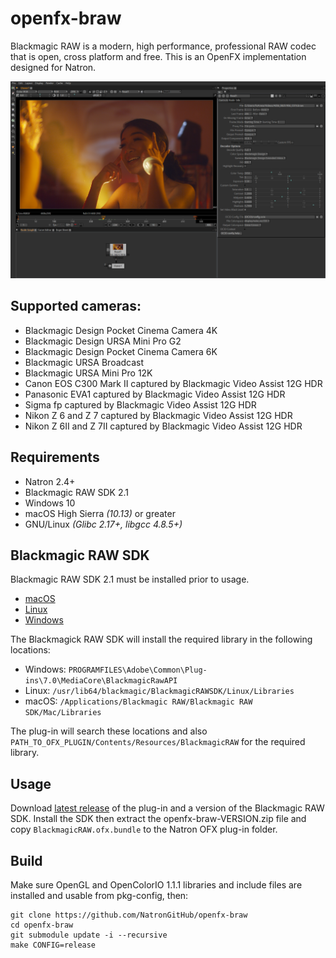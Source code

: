 # openfx-braw

Blackmagic RAW is a modern, high performance, professional RAW codec that is open, cross platform and free. This is an OpenFX implementation designed for Natron.

![Screenshot](screenshot.png)

## Supported cameras:

 * Blackmagic Design Pocket Cinema Camera 4K
 * Blackmagic Design URSA Mini Pro G2
 * Blackmagic Design Pocket Cinema Camera 6K
 * Blackmagic URSA Broadcast
 * Blackmagic URSA Mini Pro 12K
 * Canon EOS C300 Mark II captured by Blackmagic Video Assist 12G HDR
 * Panasonic EVA1 captured by Blackmagic Video Assist 12G HDR
 * Sigma fp captured by Blackmagic Video Assist 12G HDR
 * Nikon Z 6 and Z 7 captured by Blackmagic Video Assist 12G HDR
 * Nikon Z 6II and Z 7II captured by Blackmagic Video Assist 12G HDR

## Requirements

* Natron 2.4+
* Blackmagic RAW SDK 2.1
* Windows 10
* macOS High Sierra *(10.13)* or greater
* GNU/Linux *(Glibc 2.17+, libgcc 4.8.5+)*

## Blackmagic RAW SDK

Blackmagic RAW SDK 2.1 must be installed prior to usage.

 * [macOS](https://www.blackmagicdesign.com/support/download/ea11ce9660c642879612f363ca387c7f/Mac%20OS%20X)
 * [Linux](https://www.blackmagicdesign.com/support/download/ea11ce9660c642879612f363ca387c7f/Linux)
 * [Windows](https://www.blackmagicdesign.com/support/download/ea11ce9660c642879612f363ca387c7f/Windows)

The Blackmagick RAW SDK will install the required library in the following locations:

* Windows: ``PROGRAMFILES\Adobe\Common\Plug-ins\7.0\MediaCore\BlackmagicRawAPI``
* Linux: ``/usr/lib64/blackmagic/BlackmagicRAWSDK/Linux/Libraries``
* macOS: ``/Applications/Blackmagic RAW/Blackmagic RAW SDK/Mac/Libraries``

The plug-in will search these locations and also ``PATH_TO_OFX_PLUGIN/Contents/Resources/BlackmagicRAW`` for the required library.

## Usage

Download [latest release](https://github.com/NatronGitHub/openfx-braw/releases) of the plug-in and a version of the Blackmagic RAW SDK. Install the SDK then extract the openfx-braw-VERSION.zip file and copy ``BlackmagicRAW.ofx.bundle`` to the Natron OFX plug-in folder.

## Build

Make sure OpenGL and OpenColorIO 1.1.1 libraries and include files are installed and usable from pkg-config, then:

```
git clone https://github.com/NatronGitHub/openfx-braw
cd openfx-braw
git submodule update -i --recursive
make CONFIG=release
```
